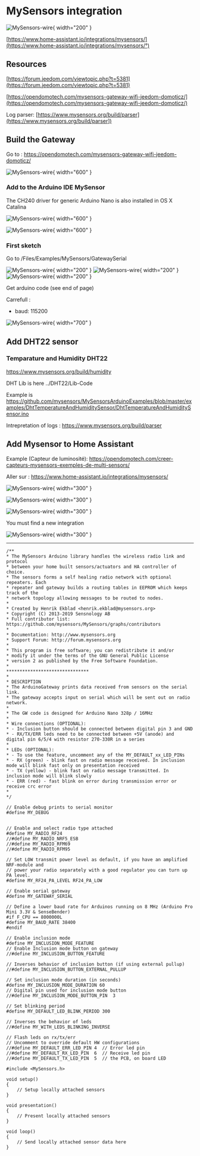 # MySensors integration

![MySensors-wire](Images/MySensors-logo.png){ width="200" }

[https://www.home-assistant.io/integrations/mysensors/](https://www.home-assistant.io/integrations/mysensors/°)

## Resources

[https://forum.jeedom.com/viewtopic.php?t=5381](https://forum.jeedom.com/viewtopic.php?t=5381)

[https://opendomotech.com/mysensors-gateway-wifi-jeedom-domoticz/](https://opendomotech.com/mysensors-gateway-wifi-jeedom-domoticz/)

Log parser: [https://www.mysensors.org/build/parser](https://www.mysensors.org/build/parser])


## Build the Gateway

Go to : https://opendomotech.com/mysensors-gateway-wifi-jeedom-domoticz/

![MySensors-wire](Images/MySensors-wire.jpg){ width="600" }

### Add to the Arduino IDE MySensor

The CH240 driver for generic Arduino Nano is also installed in OS X Catalina

![MySensors-wire](Images/MySensors-220109141153.jpg){ width="600" }

![MySensors-wire](Images/Mysensors-IDE.png){ width="600" }

### First sketch

Go to /Files/Examples/MySensors/GatewaySerial

![MySensors-wire](Images/MySensors-gateway-code-1.png){ width="200" }
![MySensors-wire](Images/MySensors-gateway-code-2.png){ width="200" }
![MySensors-wire](Images/MySensors-gateway-code-3.png){ width="200" }

Get arduino code (see end of page)

Carrefull : 
- baud: 115200

![MySensors-wire](Images/MySensors-220109114628.jpg){ width="700" }

## Add DHT22 sensor
### Temparature and Humidity DHT22

https://www.mysensors.org/build/humidity


DHT Lib is here ../DHT22/Lib-Code

Example is https://github.com/mysensors/MySensorsArduinoExamples/blob/master/examples/DhtTemperatureAndHumiditySensor/DhtTemperatureAndHumiditySensor.ino

Intrepretation of logs : https://www.mysensors.org/build/parser


## Add Mysensor to Home Assistant

Example (Capteur de luminosité): https://opendomotech.com/creer-capteurs-mysensors-exemples-de-multi-sensors/

Aller sur : https://www.home-assistant.io/integrations/mysensors/

![MySensors-wire](Images/MySensors-220109114039.jpg){ width="300" }

![MySensors-wire](Images/MySensors-220109135153.jpg){ width="300" }

![MySensors-wire](Images/MySensors-220109135253.jpg){ width="300" }

You must find a new integration

![MySensors-wire](Images/MySensors-220109140747.jpg){ width="300" }



----

```
/**
* The MySensors Arduino library handles the wireless radio link and protocol
* between your home built sensors/actuators and HA controller of choice.
* The sensors forms a self healing radio network with optional repeaters. Each
* repeater and gateway builds a routing tables in EEPROM which keeps track of the
* network topology allowing messages to be routed to nodes.
*
* Created by Henrik Ekblad <henrik.ekblad@mysensors.org>
* Copyright (C) 2013-2019 Sensnology AB
* Full contributor list: https://github.com/mysensors/MySensors/graphs/contributors
*
* Documentation: http://www.mysensors.org
* Support Forum: http://forum.mysensors.org
*
* This program is free software; you can redistribute it and/or
* modify it under the terms of the GNU General Public License
* version 2 as published by the Free Software Foundation.
*
*******************************
*
* DESCRIPTION
* The ArduinoGateway prints data received from sensors on the serial link.
* The gateway accepts input on serial which will be sent out on radio network.
*
* The GW code is designed for Arduino Nano 328p / 16MHz
*
* Wire connections (OPTIONAL):
* - Inclusion button should be connected between digital pin 3 and GND
* - RX/TX/ERR leds need to be connected between +5V (anode) and digital pin 6/5/4 with resistor 270-330R in a series
*
* LEDs (OPTIONAL):
* - To use the feature, uncomment any of the MY_DEFAULT_xx_LED_PINs
* - RX (green) - blink fast on radio message received. In inclusion mode will blink fast only on presentation received
* - TX (yellow) - blink fast on radio message transmitted. In inclusion mode will blink slowly
* - ERR (red) - fast blink on error during transmission error or receive crc error
*
*/

// Enable debug prints to serial monitor
#define MY_DEBUG


// Enable and select radio type attached
#define MY_RADIO_RF24
//#define MY_RADIO_NRF5_ESB
//#define MY_RADIO_RFM69
//#define MY_RADIO_RFM95

// Set LOW transmit power level as default, if you have an amplified NRF-module and
// power your radio separately with a good regulator you can turn up PA level.
#define MY_RF24_PA_LEVEL RF24_PA_LOW

// Enable serial gateway
#define MY_GATEWAY_SERIAL

// Define a lower baud rate for Arduinos running on 8 MHz (Arduino Pro Mini 3.3V & SenseBender)
#if F_CPU == 8000000L
#define MY_BAUD_RATE 38400
#endif

// Enable inclusion mode
#define MY_INCLUSION_MODE_FEATURE
// Enable Inclusion mode button on gateway
//#define MY_INCLUSION_BUTTON_FEATURE

// Inverses behavior of inclusion button (if using external pullup)
//#define MY_INCLUSION_BUTTON_EXTERNAL_PULLUP

// Set inclusion mode duration (in seconds)
#define MY_INCLUSION_MODE_DURATION 60
// Digital pin used for inclusion mode button
//#define MY_INCLUSION_MODE_BUTTON_PIN  3

// Set blinking period
#define MY_DEFAULT_LED_BLINK_PERIOD 300

// Inverses the behavior of leds
//#define MY_WITH_LEDS_BLINKING_INVERSE

// Flash leds on rx/tx/err
// Uncomment to override default HW configurations
//#define MY_DEFAULT_ERR_LED_PIN 4  // Error led pin
//#define MY_DEFAULT_RX_LED_PIN  6  // Receive led pin
//#define MY_DEFAULT_TX_LED_PIN  5  // the PCB, on board LED

#include <MySensors.h>

void setup()
{
	// Setup locally attached sensors
}

void presentation()
{
	// Present locally attached sensors
}

void loop()
{
	// Send locally attached sensor data here
}
```